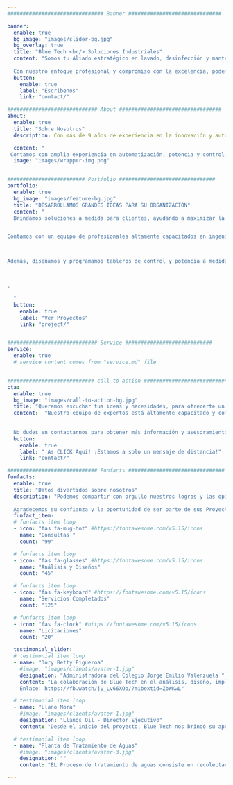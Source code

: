 ```yaml
---
############################### Banner ##############################

banner:
  enable: true
  bg_image: "images/slider-bg.jpg"
  bg_overlay: true
  title: "Blue Tech <br/> Soluciones Industriales"
  content: "Somos tu Aliado estratégico en lavado, desinfección y mantenimiento, así como en la ejecución de obras civiles. 
  
  Con nuestro enfoque profesional y compromiso con la excelencia, podemos garantizar resultados de calidad y la satisfacción de nuestros clientes."
  button:
    enable: true
    label: "Escribenos"
    link: "contact/"

############################# About #################################
about:
  enable: true
  title: "Sobre Nosotros"
  description: Con más de 9 años de experiencia en la innovación y automatización del tratamiento de aguas y residuos, brindamos soluciones de alta calidad y eficiencia, respaldadas por nuestro compromiso constante con la mejora continua y la satisfacción de nuestros clientes. <br/> 

  content: "
 Contamos con amplia experiencia en automatización, potencia y control, así como en disciplinas complementarias como en el control de sistemas de bombeo, instrumentación y control de procesos. Nuestro objetivo es ofrecer soluciones eficientes y eficaces para optimizar los procesos de tratamiento de aguas y residuos, contribuyendo al cuidado del medio ambiente y al bienestar social.."
  image: "images/wrapper-img.png"


######################### Portfolio ###############################
portfolio:
  enable: true
  bg_image: "images/feature-bg.jpg"
  title: "DESARROLLAMOS GRANDES IDEAS PARA SU ORGANIZACIÓN"
  content: " 
  Brindamos soluciones a medida para clientes, ayudando a maximizar la eficiencia y la rentabilidad, al tiempo que protegemos y conservamos el recurso más valioso del planeta, el AGUA.


Contamos con un equipo de profesionales altamente capacitados en ingeniería, construcción, instalación y mantenimiento de equipos de bombeo, incluyendo bombas hidroneumáticas periféricas y sumergibles, así como tanques hidroacumuladores y hidroflo.



Además, diseñamos y programamos tableros de control y potencia a medida, utilizando sistemas de inteligencia como PLC para optimizar el funcionamiento de los equipos, asegurando una alternancia adecuada entre las bombas para evitar su fatiga y garantizar un reemplazo oportuno en caso de falla. 



.

  "
  button:
    enable: true
    label: "Ver Proyectos"
    link: "project/"


############################# Service ############################
service:
  enable: true
  # service content comes from "service.md" file


############################ call to action ###########################
cta:
  enable: true
  bg_image: "images/call-to-action-bg.jpg"
  title: "Queremos escuchar tus ideas y necesidades, para ofrecerte un servicio personalizado que se adapte a tus requerimientos y cumpla con tus expectativas."
  content:  "Nuestro equipo de expertos está altamente capacitado y comprometido con ofrecerte soluciones óptimas para tus proyectos, basadas en las últimas tendencias y avances tecnológicos del sector. Contáctanos y juntos encontraremos las soluciones que necesitas para llevar tus proyectos al siguiente nivel.
  
  
  No dudes en contactarnos para obtener más información y asesoramiento personalizado."
  button:
    enable: true
    label: "¡As CLICK Aqui! ¡Estamos a solo un mensaje de distancia!"
    link: "contact/"

############################# Funfacts ###############################
funfacts:
  enable: true
  title: "Datos divertidos sobre nosotros"
  description: "Podemos compartir con orgullo nuestros logros y las opiniones de nuestros clientes satisfechos. 
  
  Agradecemos su confianza y la oportunidad de ser parte de sus Proyectos Exitosos."
  funfact_item:
  # funfacts item loop
  - icon: "fas fa-mug-hot" #https://fontawesome.com/v5.15/icons
    name: "Consultas "
    count: "99"

  # funfacts item loop
  - icon: "fas fa-glasses" #https://fontawesome.com/v5.15/icons
    name: "Análisis y Diseños"
    count: "45"

  # funfacts item loop
  - icon: "fas fa-keyboard" #https://fontawesome.com/v5.15/icons
    name: "Servicios Completados"
    count: "125"

  # funfacts item loop
  - icon: "fas fa-clock" #https://fontawesome.com/v5.15/icons
    name: "Licitaciones"
    count: "20"

  testimonial_slider:
  # testimonial item loop
  - name: "Dory Betty Figueroa"
    #image: "images/clients/avater-1.jpg"
    designation: "Administradora del Colegio Jorge Emilio Valenzuela "
    content: "La colaboración de Blue Tech en el análisis, diseño, implementación y montaje ha generado beneficios positivos en el tratamiento de aguas, lo que ha sido evaluado positivamente por la Secretaría del Medio Ambiente. Además, el proceso ha involucrado de manera exitosa a estudiantes y profesores en el aprendizaje sobre el tratamiento de aguas
    Enlace: https://fb.watch/jy_Lv66XOo/?mibextid=ZbWKwL"

  # testimonial item loop
  - name: "Llano Mora"
    #image: "images/clients/avater-1.jpg"
    designation: "Llanos Oil - Director Ejecutivo"
    content: "Desde el inicio del proyecto, Blue Tech nos brindó su apoyo en el diseño e implementación de una planta de tratamiento de aguas que cumple con las especificaciones técnicas necesarias para mantener el control y la calidad del agua en nuestros cultivos. Gracias a su solución personalizada, hemos logrado asegurar el desarrollo óptimo de nuestros cultivos y mejorar nuestra eficiencia en el uso del agua. Enlace: https://fb.watch/jy_P6BzDwo/?mibextid=ZbWKwL"

  # testimonial item loop
  - name: "Planta de Tratamiento de Aguas"
    #image: "images/clients/avater-3.jpg"
    designation: ""
    content: "EL Proceso de tratamiento de aguas consiste en recolectar y mezclar aguas residuales, pasarlas a un reactor biológico, realizar decantación de sólidos, regular el pH en un reactor químico y hacer aislamiento de material orgánico. Finalmente, el agua tratada pasa por varios compartimientos del tanque. A continuación puedes ver uno de nuestros trabajos.Enlace https://fb.watch/jy-BKnO_yI/."

---
```

